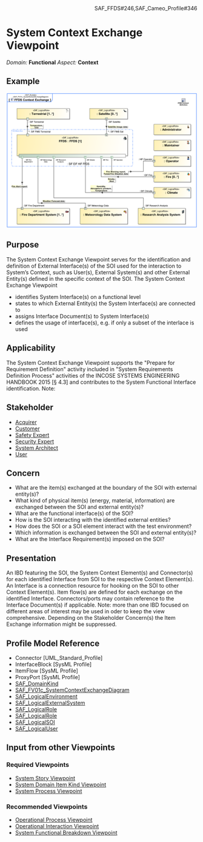 <div align="right">SAF_FFDS#246,SAF_Cameo_Profile#346</div>

# System Context Exchange Viewpoint
*Domain:* **Functional** *Aspect:* **Context**
## Example
![FFDS Context Exchange](../diagrams/FFDS-Context-Exchange.svg)
## Purpose
The System Context Exchange Viewpoint serves for the identification and definition of External Interface(s) of the SOI used for the interaction to System’s Context, such as User(s), External System(s) and other External Entity(s) defined in the specific context of the SOI. The System Context Exchange Viewpoint
* identifies System Interface(s) on a functional level
* states to which External Entity(s) the System Interface(s) are connected to
* assigns Interface Document(s) to System Interface(s)
* defines the usage of interface(s), e.g. if only a subset of the interlace is used
## Applicability
The System Context Exchange Viewpoint supports the "Prepare for Requirement Definition" activity included in "System Requirements Definition Process" activities of the INCOSE SYSTEMS ENGINEERING HANDBOOK 2015 [§ 4.3] and contributes to the System Functional Interface identification.
Note:
## Stakeholder
* [Acquirer](../stakeholders.md#Acquirer)
* [Customer](../stakeholders.md#Customer)
* [Safety Expert](../stakeholders.md#Safety-Expert)
* [Security Expert](../stakeholders.md#Security-Expert)
* [System Architect](../stakeholders.md#System-Architect)
* [User](../stakeholders.md#User)
## Concern
* What are the item(s) exchanged at the boundary of the SOI with external entity(s)?
* What kind of physical item(s) (energy, material, information) are exchanged between the SOI and external entity(s)?
* What are the functional interface(s) of the SOI?
* How is the SOI interacting with the identified external entities?
* How does the SOI or a SOI element interact with the test environment?
* Which information is exchanged between the SOI and external entity(s)?
* What are the Interface Requirement(s) imposed on the SOI?
## Presentation
An IBD featuring the SOI, the System Context Element(s) and Connector(s) for each identified Interface from SOI to the respective Context Element(s). An Interface is a connection resource for hooking on the SOI to other Context Element(s). Item flow(s) are defined for each exchange on the identified Interface. Connectors/ports may contain reference to the Interface Document(s) if applicable.
Note: more than one IBD focused on different areas of interest may be used in oder to keep the view comprehensive. Depending on the Stakeholder Concern(s) the Item Exchange information might be suppressed.

## Profile Model Reference
* Connector [UML_Standard_Profile]
* InterfaceBlock [SysML Profile]
* ItemFlow [SysML Profile]
* ProxyPort [SysML Profile]
* [SAF_DomainKind](../stereotypes.md#SAF_DomainKind)
* [SAF_FV01c_SystemContextExchangeDiagram](../stereotypes.md#SAF_FV01c_SystemContextExchangeDiagram)
* [SAF_LogicalEnvironment](../stereotypes.md#SAF_LogicalEnvironment)
* [SAF_LogicalExternalSystem](../stereotypes.md#SAF_LogicalExternalSystem)
* [SAF_LogicalRole](../stereotypes.md#SAF_LogicalRole)
* [SAF_LogicalRole](../stereotypes.md#SAF_LogicalRole)
* [SAF_LogicalSOI](../stereotypes.md#SAF_LogicalSOI)
* [SAF_LogicalUser](../stereotypes.md#SAF_LogicalUser)
## Input from other Viewpoints
### Required Viewpoints
* [System Story Viewpoint](System-Story-Viewpoint.md)
* [System Domain Item Kind Viewpoint](System-Domain-Item-Kind-Viewpoint.md)
* [System Process Viewpoint](System-Process-Viewpoint.md)
### Recommended Viewpoints
* [Operational Process Viewpoint](Operational-Process-Viewpoint.md)
* [Operational Interaction Viewpoint](Operational-Interaction-Viewpoint.md)
* [System Functional Breakdown Viewpoint](System-Functional-Breakdown-Viewpoint.md)
